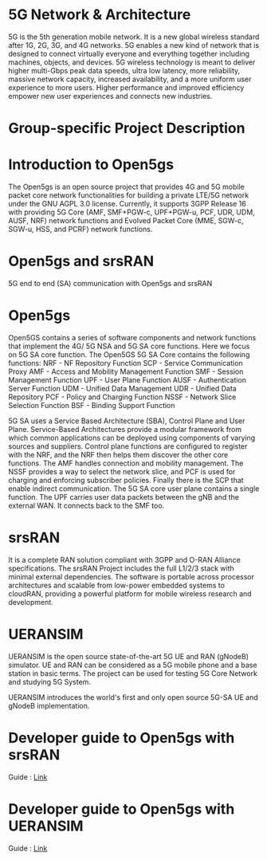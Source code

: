 # 5G Network & Architecture
5G is the 5th generation mobile network. It is a new global wireless standard after 1G, 2G, 3G, and 4G networks. 5G enables a new kind of network that is designed to connect virtually everyone and everything together including machines, objects, and devices.
5G wireless technology is meant to deliver higher multi-Gbps peak data speeds, ultra low latency, more reliability, massive network capacity, increased availability, and a more uniform user experience to more users. Higher performance and improved efficiency empower new user experiences and connects new industries.

# Group-specific Project Description

# Introduction to Open5gs 
The Open5gs is an open source project that provides 4G and 5G mobile packet core network functionalities for building a private LTE/5G network under the GNU AGPL 3.0 license. Currently, it supports 3GPP Release 16 with providing 5G Core (AMF, SMF+PGW-c, UPF+PGW-u, PCF, UDR, UDM, AUSF, NRF) network functions and Evolved Packet Core (MME, SGW-c, SGW-u, HSS, and PCRF) network functions.

# Open5gs and srsRAN 
5G end to end (SA) communication with Open5gs and srsRAN

# Open5gs 
Open5GS contains a series of software components and network functions that implement the 4G/ 5G NSA and 5G SA core functions. Here we focus on 5G SA core function.
The Open5GS 5G SA Core contains the following functions:
NRF - NF Repository Function
SCP - Service Communication Proxy
AMF - Access and Mobility Management Function
SMF - Session Management Function
UPF - User Plane Function
AUSF - Authentication Server Function
UDM - Unified Data Management
UDR - Unified Data Repository
PCF - Policy and Charging Function
NSSF - Network Slice Selection Function
BSF - Binding Support Function

5G SA uses a Service Based Architecture (SBA), Control Plane and User Plane. Service-Based Architectures provide a modular framework from which common applications can be deployed using components of varying sources and suppliers. Control plane functions are configured to register with the NRF, and the NRF then helps them discover the other core functions. The AMF handles connection and mobility management. The NSSF provides a way to select the network slice, and PCF is used for charging and enforcing subscriber policies. Finally there is the SCP that enable indirect communication. The 5G SA core user plane contains a single function. The UPF carries user data packets between the gNB and the external WAN. It connects back to the SMF too.

# srsRAN
It is a complete RAN solution compliant with 3GPP and O-RAN Alliance specifications. The srsRAN Project includes the full L1/2/3 stack with minimal external dependencies. The software is portable across processor architectures and scalable from low-power embedded systems to cloudRAN, providing a powerful platform for mobile wireless research and development.

# UERANSIM
UERANSIM is the open source state-of-the-art 5G UE and RAN (gNodeB)
simulator. UE and RAN can be considered as a 5G mobile phone and a base station in basic terms. The project can be used for
testing 5G Core Network and studying 5G System.

UERANSIM introduces the world's first and only open source 5G-SA UE and gNodeB implementation.


# Developer guide to Open5gs with srsRAN

Guide : [Link](https://github.com/FRA-UAS/mobcom-project-bobcom/blob/main/Configuration/Open5GS%20%2B%20SRSRAN/README.md)

# Developer guide to Open5gs with UERANSIM

Guide : [Link](https://github.com/FRA-UAS/mobcom-project-bobcom/blob/main/Configuration/Open5GS%20%2B%20UERANSIM/README.md)

